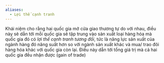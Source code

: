 ```yaml
---
aliases:
  - Lợi thế cạnh tranh
---
```

Khái niệm cho rằng hai quốc gia mở cửa giao thương tự do với nhau, điều này sẽ dẫn tới mỗi quốc gia sẽ tập trung vào sản xuất loại hàng hóa mà quốc gia đó có *lợi thế cạnh tranh tương đối*, tức là năng lực sản xuất của ngành hàng đó năng suất hơn so với ngành sản xuất khác và mua/ trao đôi hàng hóa khác với quốc gia còn lại. Điều này dẫn tới tổng giá trị mà cả hai quốc gia đều nhận được (gain of trade)